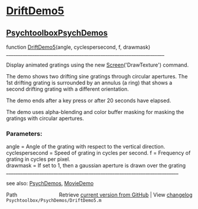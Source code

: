 # [DriftDemo5](DriftDemo5)
## [Psychtoolbox](Psychtoolbox)[PsychDemos](PsychDemos)

function [DriftDemo5](DriftDemo5)(angle, cyclespersecond, f, drawmask)  
\_\_\_\_\_\_\_\_\_\_\_\_\_\_\_\_\_\_\_\_\_\_\_\_\_\_\_\_\_\_\_\_\_\_\_\_\_\_\_\_\_\_\_\_\_\_\_\_\_\_\_\_\_\_\_\_\_\_\_\_\_\_\_\_\_\_\_  
  
Display animated gratings using the new [Screen](Screen)('DrawTexture') command.  
  
The demo shows two drifting sine gratings through circular apertures. The  
1st drifting grating is surrounded by an annulus (a ring) that shows a  
second drifting grating with a different orientation.  
  
The demo ends after a key press or after 20 seconds have elapsed.  
  
The demo uses alpha-blending and color buffer masking for masking the  
gratings with circular apertures.  
  
### Parameters:  
  
angle = Angle of the grating with respect to the vertical direction.  
cyclespersecond = Speed of grating in cycles per second. f = Frequency of  
grating in cycles per pixel.  
drawmask = If set to 1, then a gaussian aperture is drawn over the grating  
\_\_\_\_\_\_\_\_\_\_\_\_\_\_\_\_\_\_\_\_\_\_\_\_\_\_\_\_\_\_\_\_\_\_\_\_\_\_\_\_\_\_\_\_\_\_\_\_\_\_\_\_\_\_\_\_\_\_\_\_\_\_\_\_\_\_\_\_\_\_\_\_\_  
  
see also: [PsychDemos](PsychDemos), [MovieDemo](MovieDemo)  




<div class="code_header" style="text-align:right;">
  <span style="float:left;">Path&nbsp;&nbsp;</span> <span class="counter">Retrieve <a href=
  "https://raw.github.com/Psychtoolbox-3/Psychtoolbox-3/beta/Psychtoolbox/PsychDemos/DriftDemo5.m">current version from GitHub</a> | View <a href=
  "https://github.com/Psychtoolbox-3/Psychtoolbox-3/commits/beta/Psychtoolbox/PsychDemos/DriftDemo5.m">changelog</a></span>
</div>
<div class="code">
  <code>Psychtoolbox/PsychDemos/DriftDemo5.m</code>
</div>

